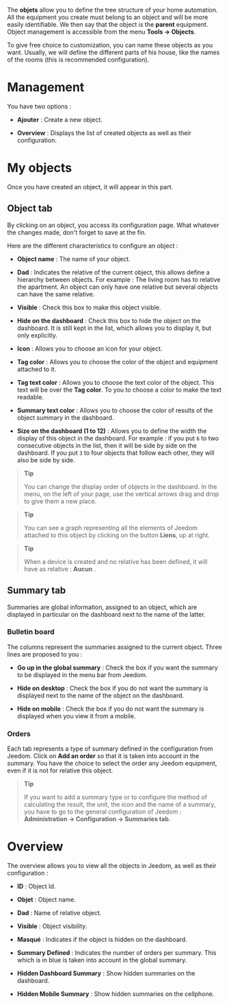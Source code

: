 The **objets** allow you to define the tree structure of your home automation.
All the equipment you create must belong to an object and
will be more easily identifiable. We then say that the object
is the **parent** equipment. Object management is accessible
from the menu **Tools → Objects**.

To give free choice to customization, you can name these
objects as you want. Usually, we will define the different
parts of his house, like the names of the rooms (this is
recommended configuration).

Management 
=======

You have two options :

-   **Ajouter** : Create a new object.

-   **Overview** : Displays the list of created objects
    as well as their configuration.

My objects 
==========

Once you have created an object, it will appear in this part.

Object tab 
------------

By clicking on an object, you access its configuration page. What
whatever the changes made, don&#39;t forget to save at the
fin.

Here are the different characteristics to configure an object :

-   **Object name** : The name of your object.

-   **Dad** : Indicates the relative of the current object, this allows
    define a hierarchy between objects. For example : The living room has
    to relative the apartment. An object can only have one relative
    but several objects can have the same relative.

-   **Visible** : Check this box to make this object visible.

-   **Hide on the dashboard** : Check this box to hide
    the object on the dashboard. It is still kept in the
    list, which allows you to display it, but only
    explicitly.

-   **Icon** : Allows you to choose an icon for your object.

-   **Tag color** : Allows you to choose the color of the object and
    equipment attached to it.

-   **Tag text color** : Allows you to choose the text color
    of the object. This text will be over the **Tag color**. To you
    to choose a color to make the text readable.

-   **Summary text color** : Allows you to choose the color of
    results of the object summary in the dashboard.

-   **Size on the dashboard (1 to 12)** : Allows you to define the width
    the display of this object in the dashboard. For example : if you
    put `6` to two consecutive objects in the list, then it
    will be side by side on the dashboard. If you put `3` to four
    objects that follow each other, they will also be side by side.

> **Tip**
>
> You can change the display order of objects in the dashboard.
> In the menu, on the left of your page, use the vertical arrows
> drag and drop to give them a new place.

> **Tip**
>
> You can see a graph representing all the elements of Jeedom
> attached to this object by clicking on the button **Liens**, up at
> right.

> **Tip**
>
> When a device is created and no relative has been defined, it
> will have as relative : **Aucun** .

Summary tab 
-------------

Summaries are global information, assigned to an object, which
are displayed in particular on the dashboard next to the name of the latter.

### Bulletin board 

The columns represent the summaries assigned to the current object. Three
lines are proposed to you :

-   **Go up in the global summary** : Check the box if you
    want the summary to be displayed in the menu bar
    from Jeedom.

-   **Hide on desktop** : Check the box if you do not want
    the summary is displayed next to the name of the object on the dashboard.

-   **Hide on mobile** : Check the box if you do not want
    the summary is displayed when you view it from a mobile.

### Orders 

Each tab represents a type of summary defined in the configuration
from Jeedom. Click on **Add an order** so that it is
taken into account in the summary. You have the choice to select the
order any Jeedom equipment, even if it is not for
relative this object.

> **Tip**
>
> If you want to add a summary type or to configure the
> method of calculating the result, the unit, the icon and the name of a summary,
> you have to go to the general configuration of Jeedom :
> **Administration → Configuration → Summaries tab**.

Overview 
==============

The overview allows you to view all the objects in
Jeedom, as well as their configuration :

-   **ID** : Object Id.

-   **Objet** : Object name.

-   **Dad** : Name of relative object.

-   **Visible** : Object visibility.

-   **Masqué** : Indicates if the object is hidden on the dashboard.

-   **Summary Defined** : Indicates the number of orders per summary. This
    which is in blue is taken into account in the global summary.

-   **Hidden Dashboard Summary** : Show hidden summaries on
    the dashboard.

-   **Hidden Mobile Summary** : Show hidden summaries on
    the cellphone.



